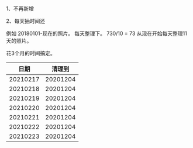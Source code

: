 1、不再新增

2、每天抽时间还

例如
20180101-现在的照片。
每天整理下。
730/10 = 73
从现在开始每天整理11天的照片。

花3个月的时间搞定。

|日期 |清理到|
| --- | ---|
|20210217|20201204|
|20210218|20201204|
|20210219|20201204|
|20210220|20201204|
|20210221|20201204|
|20210222|20201204|
|20210223|20201204|